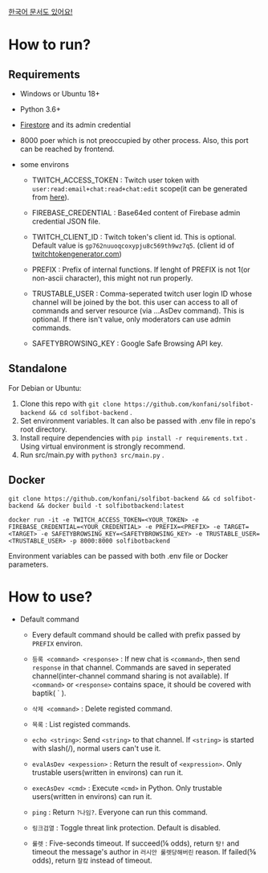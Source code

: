 [한국어 문서도 있어요!](https://github.com/konfani/solfibot-backend/blob/master/README_ko.md)

# How to run?

## Requirements

- Windows or Ubuntu 18+
- Python 3.6+
- [Firestore](https://firebase.google.com/products/firestore) and its admin credential
- 8000 poer which is not preoccupied by other process. Also, this port can be reached by frontend.
- some environs

  - TWITCH_ACCESS_TOKEN : Twitch user token with `user:read:email+chat:read+chat:edit` scope(it can be generated from [here](https://twitchtokengenerator.com/quick/pKhk2koNES)).

  - FIREBASE_CREDENTIAL : Base64ed content of Firebase admin credential JSON file.
  - TWITCH_CLIENT_ID : Twitch token's client id. This is optional. Default value is `gp762nuuoqcoxypju8c569th9wz7q5`. (client id of [twitchtokengenerator.com]())
  - PREFIX : Prefix of internal functions. If lenght of PREFIX is not 1(or non-ascii character), this might not run properly.
  - TRUSTABLE_USER : Comma-seperated twitch user login ID whose channel will be joined by the bot. this user can access to all of commands and server resource (via ...AsDev command). This is optional. If there isn't value, only moderators can use admin commands.
  - SAFETYBROWSING_KEY : Google Safe Browsing API key.

## Standalone

For Debian or Ubuntu:

1. Clone this repo with `git clone https://github.com/konfani/solfibot-backend && cd solfibot-backend` .
2. Set environment variables. It can also be passed with .env file in repo's root directory.
3. Install require dependencies with `pip install -r requirements.txt` . Using virtual environment is strongly recommend.
4. Run src/main.py with `python3 src/main.py` .

## Docker

```
git clone https://github.com/konfani/solfibot-backend && cd solfibot-backend && docker build -t solfibotbackend:latest

docker run -it -e TWITCH_ACCESS_TOKEN=<YOUR_TOKEN> -e FIREBASE_CREDENTIAL=<YOUR_CREDENTIAL> -e PREFIX=<PREFIX> -e TARGET=<TARGET> -e SAFETYBROWSING_KEY=<SAFETYBROWSING_KEY> -e TRUSTABLE_USER=<TRUSTABLE_USER> -p 8000:8000 solfibotbackend
```

Environment variables can be passed with both .env file or Docker parameters.

# How to use?

- Default command

  - Every default command should be called with prefix passed by `PREFIX` environ.

  - `등록 <command> <response>` : If new chat is `<command>`, then send `response` in that channel. Commands are saved in seperated channel(inter-channel command sharing is not available). If `<command>` or `<response>` contains space, it should be covered with baptik( \` ).
  - `삭제 <command>` : Delete registed command.
  - `목록` : List registed commands.
  - `echo <string>`: Send `<string>` to that channel. If `<string>` is started with slash(/), normal users can't use it.
  - `evalAsDev <expession>` : Return the result of `<expression>`. Only trustable users(written in environs) can run it.
  - `execAsDev <cmd>` : Execute `<cmd>` in Python. Only trustable users(written in environs) can run it.
  - `ping` : Return `?나임?`. Everyone can run this command.
  - `링크검열` : Toggle threat link protection. Default is disabled.
  - `룰렛` : Five-seconds timeout. If succeed(⅙ odds), return `탕!` and timeout the message's author in `러시안 룰렛당해버린` reason. If failed(⅚ odds), return `찰캌` instead of timeout.